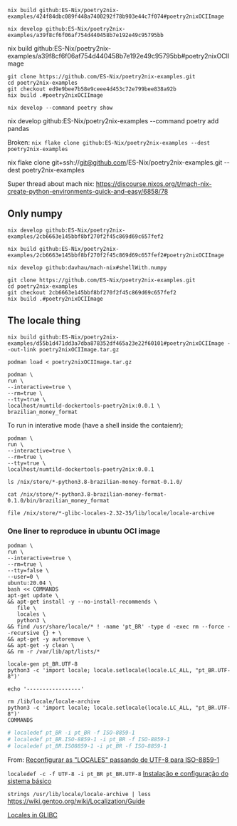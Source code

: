 


```
nix build github:ES-Nix/poetry2nix-examples/424f84dbc089f448a7400292f78b903e44c7f074#poetry2nixOCIImage
```

```
nix develop github:ES-Nix/poetry2nix-examples/a39f8cf6f06af754d440458b7e192e49c95795bb
```

nix build github:ES-Nix/poetry2nix-examples/a39f8cf6f06af754d440458b7e192e49c95795bb#poetry2nixOCIImage


```
git clone https://github.com/ES-Nix/poetry2nix-examples.git
cd poetry2nix-examples
git checkout ed9e9bee7b58e9ceee4d453c72e799bee838a92b
nix build .#poetry2nixOCIImage
```

```
nix develop --command poetry show
```


nix develop github:ES-Nix/poetry2nix-examples --command poetry add pandas

Broken:
`nix flake clone github:ES-Nix/poetry2nix-examples --dest poetry2nix-examples`

nix flake clone git+ssh://git@github.com/ES-Nix/poetry2nix-examples.git --dest poetry2nix-examples

Super thread about mach nix:
https://discourse.nixos.org/t/mach-nix-create-python-environments-quick-and-easy/6858/78

## Only numpy

```
nix develop github:ES-Nix/poetry2nix-examples/2cb6663e145bbf8bf270f2f45c869d69c657fef2
```

```
nix build github:ES-Nix/poetry2nix-examples/2cb6663e145bbf8bf270f2f45c869d69c657fef2#poetry2nixOCIImage
```

```
nix develop github:davhau/mach-nix#shellWith.numpy
```

```
git clone https://github.com/ES-Nix/poetry2nix-examples.git
cd poetry2nix-examples
git checkout 2cb6663e145bbf8bf270f2f45c869d69c657fef2
nix build .#poetry2nixOCIImage
```

## The locale thing


```
nix build github:ES-Nix/poetry2nix-examples/d55b1d471dd3a7dba878352df465a23e22f60101#poetry2nixOCIImage --out-link poetry2nixOCIImage.tar.gz

podman load < poetry2nixOCIImage.tar.gz

podman \
run \
--interactive=true \
--rm=true \
--tty=true \
localhost/numtild-dockertools-poetry2nix:0.0.1 \
brazilian_money_format
```

To run in interative mode (have a shell inside the contaienr);
```
podman \
run \
--interactive=true \
--rm=true \
--tty=true \
localhost/numtild-dockertools-poetry2nix:0.0.1
```

`ls /nix/store/*-python3.8-brazilian-money-format-0.1.0/`

`cat /nix/store/*-python3.8-brazilian-money-format-0.1.0/bin/brazilian_money_format`

`file /nix/store/*-glibc-locales-2.32-35/lib/locale/locale-archive`

### One liner to reproduce in ubuntu OCI image


```
podman \
run \
--interactive=true \
--rm=true \
--tty=false \
--user=0 \
ubuntu:20.04 \
bash << COMMANDS
apt-get update \
&& apt-get install -y --no-install-recommends \
   file \
   locales \
   python3 \
&& find /usr/share/locale/* ! -name 'pt_BR' -type d -exec rm --force --recursive {} + \
&& apt-get -y autoremove \
&& apt-get -y clean \
&& rm -r /var/lib/apt/lists/*

locale-gen pt_BR.UTF-8
python3 -c 'import locale; locale.setlocale(locale.LC_ALL, "pt_BR.UTF-8")'

echo '-----------------'

rm /lib/locale/locale-archive
python3 -c 'import locale; locale.setlocale(locale.LC_ALL, "pt_BR.UTF-8")'
COMMANDS
```


```bash
# localedef pt_BR -i pt_BR -f ISO-8859-1
# localedef pt_BR.ISO-8859-1 -i pt_BR -f ISO-8859-1
# localedef pt_BR.ISO8859-1 -i pt_BR -f ISO-8859-1
```
From: [Reconfigurar as "LOCALES" passando de UTF-8 para ISO-8859-1](https://www.vivaolinux.com.br/dica/Reconfigurar-as-LOCALES-passando-de-UTF8-para-ISO88591)


`localedef -c -f UTF-8 -i pt_BR pt_BR.UTF-8`
[ Instalação e configuração do sistema básico](https://forum.archlinux-br.org/viewtopic.php?pid=23363#p23363)


`strings /usr/lib/locale/locale-archive | less`
https://wiki.gentoo.org/wiki/Localization/Guide

[Locales in GLIBC](https://sourceware.org/glibc/wiki/Locales)
